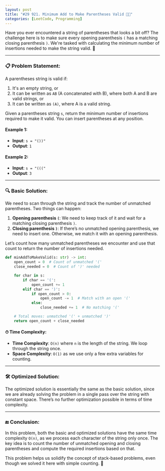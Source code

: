 ```yaml
---
layout: post
title: "#29 921. Minimum Add to Make Parentheses Valid 🧠🚀"
categories: [LeetCode, Programming]
---
```


Have you ever encountered a string of parentheses that looks a bit off? The challenge here is to make sure every opening parenthesis `(` has a matching closing parenthesis `)`. We're tasked with calculating the minimum number of insertions needed to make the string valid. 🚀

---

### 📋 Problem Statement:
A parentheses string is valid if:
1. It's an empty string, or
2. It can be written as `AB` (A concatenated with B), where both A and B are valid strings, or
3. It can be written as `(A)`, where A is a valid string.

Given a parentheses string `s`, return the minimum number of insertions required to make it valid. You can insert parentheses at any position.

#### Example 1:
- **Input**: `s = "())"`
- **Output**: `1`

#### Example 2:
- **Input**: `s = "((("`
- **Output**: `3`

---

### 🔍 Basic Solution:

We need to scan through the string and track the number of unmatched parentheses. Two things can happen:
1. **Opening parenthesis `(`**: We need to keep track of it and wait for a matching closing parenthesis `)`.
2. **Closing parenthesis `)`**: If there’s no unmatched opening parenthesis, we need to insert one. Otherwise, we match it with an opening parenthesis.

Let’s count how many unmatched parentheses we encounter and use that count to return the number of insertions needed.

```python
def minAddToMakeValid(s: str) -> int:
    open_count = 0  # Count of unmatched '('
    close_needed = 0  # Count of ')' needed

    for char in s:
        if char == '(':
            open_count += 1
        elif char == ')':
            if open_count > 0:
                open_count -= 1  # Match with an open '('
            else:
                close_needed += 1  # No matching '('

    # Total moves: unmatched '(' + unmatched ')'
    return open_count + close_needed
```

#### ⏱ Time Complexity:
- **Time Complexity**: `O(n)` where `n` is the length of the string. We loop through the string once.
- **Space Complexity**: `O(1)` as we use only a few extra variables for counting.

---

### 🛠️ Optimized Solution:

The optimized solution is essentially the same as the basic solution, since we are already solving the problem in a single pass over the string with constant space. There’s no further optimization possible in terms of time complexity.

---

### 🔚 Conclusion:
In this problem, both the basic and optimized solutions have the same time complexity `O(n)`, as we process each character of the string only once. The key idea is to count the number of unmatched opening and closing parentheses and compute the required insertions based on that.

This problem helps us solidify the concept of stack-based problems, even though we solved it here with simple counting. 🌟

